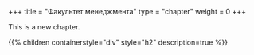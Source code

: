 +++
title = "Факультет менеджмента"
type = "chapter"
weight = 0
+++

This is a new chapter.

{{% children containerstyle="div" style="h2" description=true %}}